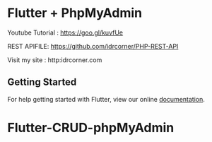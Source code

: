 # Flutter + PhpMyAdmin

Youtube Tutorial : https://goo.gl/kuvfUe

REST APIFILE: https://github.com/idrcorner/PHP-REST-API

Visit my site : http:idrcorner.com

## Getting Started

For help getting started with Flutter, view our online
[documentation](https://flutter.io/).
# Flutter-CRUD-phpMyAdmin
